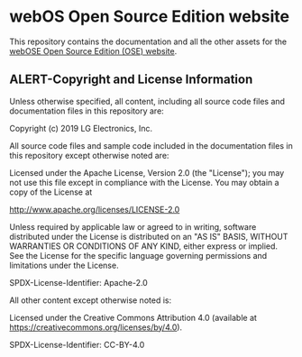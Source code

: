# webOS Open Source Edition website

This repository contains the documentation and all the other assets for the [webOSE Open Source Edition (OSE) website](https://www.webosose.org).

## ALERT-Copyright and License Information

Unless otherwise specified, all content, including all source code files and documentation files in this repository are:

Copyright (c) 2019 LG Electronics, Inc.

All source code files and sample code included in the documentation files in this repository except otherwise noted are:

Licensed under the Apache License, Version 2.0 (the "License");
you may not use this file except in compliance with the License.
You may obtain a copy of the License at

http://www.apache.org/licenses/LICENSE-2.0

Unless required by applicable law or agreed to in writing, software
distributed under the License is distributed on an "AS IS" BASIS,
WITHOUT WARRANTIES OR CONDITIONS OF ANY KIND, either express or implied.
See the License for the specific language governing permissions and
limitations under the License.

SPDX-License-Identifier: Apache-2.0

All other content except otherwise noted is:

Licensed under the Creative Commons Attribution 4.0 (available at https://creativecommons.org/licenses/by/4.0).

SPDX-License-Identifier: CC-BY-4.0
